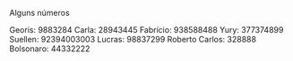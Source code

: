 Alguns números

Georis: 9883284
Carla: 28943445
Fabrício: 938588488
Yury: 377374899
Suellen: 92394003003
Lucras: 98837299
Roberto Carlos: 328888
Bolsonaro: 44332222
